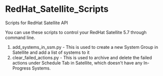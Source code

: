 # RedHat_Satellite_Scripts
Scripts for RedHat Satellite API

You can use these scripts to control your RedHat Satellite 5.7 through command line.

1. add_systems_in_ssm.py - This is used to create a new System Group in Satellite and add a list of systems to it
2. clear_failed_actions.py - This is used to archive and delete the failed actions under Schedule Tab in Satellite, which doesn't have any In-Progress Systems.
